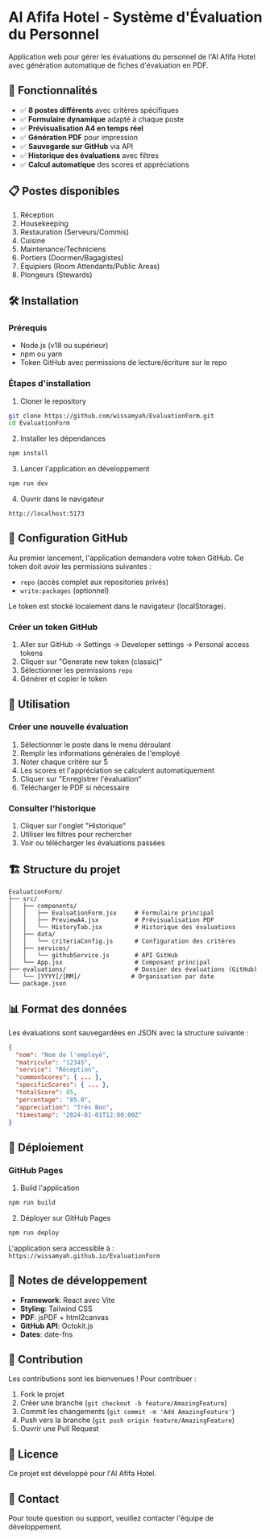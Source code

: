 # Al Afifa Hotel - Système d'Évaluation du Personnel

Application web pour gérer les évaluations du personnel de l'Al Afifa Hotel avec génération automatique de fiches d'évaluation en PDF.

## 🚀 Fonctionnalités

- ✅ **8 postes différents** avec critères spécifiques
- ✅ **Formulaire dynamique** adapté à chaque poste
- ✅ **Prévisualisation A4 en temps réel**
- ✅ **Génération PDF** pour impression
- ✅ **Sauvegarde sur GitHub** via API
- ✅ **Historique des évaluations** avec filtres
- ✅ **Calcul automatique** des scores et appréciations

## 📋 Postes disponibles

1. Réception
2. Housekeeping
3. Restauration (Serveurs/Commis)
4. Cuisine
5. Maintenance/Techniciens
6. Portiers (Doormen/Bagagistes)
7. Équipiers (Room Attendants/Public Areas)
8. Plongeurs (Stewards)

## 🛠️ Installation

### Prérequis

- Node.js (v18 ou supérieur)
- npm ou yarn
- Token GitHub avec permissions de lecture/écriture sur le repo

### Étapes d'installation

1. Cloner le repository
```bash
git clone https://github.com/wissamyah/EvaluationForm.git
cd EvaluationForm
```

2. Installer les dépendances
```bash
npm install
```

3. Lancer l'application en développement
```bash
npm run dev
```

4. Ouvrir dans le navigateur
```
http://localhost:5173
```

## 🔐 Configuration GitHub

Au premier lancement, l'application demandera votre token GitHub. Ce token doit avoir les permissions suivantes :
- `repo` (accès complet aux repositories privés)
- `write:packages` (optionnel)

Le token est stocké localement dans le navigateur (localStorage).

### Créer un token GitHub

1. Aller sur GitHub → Settings → Developer settings → Personal access tokens
2. Cliquer sur "Generate new token (classic)"
3. Sélectionner les permissions `repo`
4. Générer et copier le token

## 📱 Utilisation

### Créer une nouvelle évaluation

1. Sélectionner le poste dans le menu déroulant
2. Remplir les informations générales de l'employé
3. Noter chaque critère sur 5
4. Les scores et l'appréciation se calculent automatiquement
5. Cliquer sur "Enregistrer l'évaluation"
6. Télécharger le PDF si nécessaire

### Consulter l'historique

1. Cliquer sur l'onglet "Historique"
2. Utiliser les filtres pour rechercher
3. Voir ou télécharger les évaluations passées

## 🏗️ Structure du projet

```
EvaluationForm/
├── src/
│   ├── components/
│   │   ├── EvaluationForm.jsx     # Formulaire principal
│   │   ├── PreviewA4.jsx          # Prévisualisation PDF
│   │   └── HistoryTab.jsx         # Historique des évaluations
│   ├── data/
│   │   └── criteriaConfig.js      # Configuration des critères
│   ├── services/
│   │   └── githubService.js       # API GitHub
│   └── App.jsx                    # Composant principal
├── evaluations/                   # Dossier des évaluations (GitHub)
│   └── [YYYY]/[MM]/              # Organisation par date
└── package.json
```

## 📊 Format des données

Les évaluations sont sauvegardées en JSON avec la structure suivante :
```json
{
  "nom": "Nom de l'employé",
  "matricule": "12345",
  "service": "Réception",
  "commonScores": { ... },
  "specificScores": { ... },
  "totalScore": 85,
  "percentage": "85.0",
  "appreciation": "Très Bon",
  "timestamp": "2024-01-01T12:00:00Z"
}
```

## 🚀 Déploiement

### GitHub Pages

1. Build l'application
```bash
npm run build
```

2. Déployer sur GitHub Pages
```bash
npm run deploy
```

L'application sera accessible à : `https://wissamyah.github.io/EvaluationForm`

## 📝 Notes de développement

- **Framework**: React avec Vite
- **Styling**: Tailwind CSS
- **PDF**: jsPDF + html2canvas
- **GitHub API**: Octokit.js
- **Dates**: date-fns

## 🤝 Contribution

Les contributions sont les bienvenues ! Pour contribuer :

1. Fork le projet
2. Créer une branche (`git checkout -b feature/AmazingFeature`)
3. Commit les changements (`git commit -m 'Add AmazingFeature'`)
4. Push vers la branche (`git push origin feature/AmazingFeature`)
5. Ouvrir une Pull Request

## 📄 Licence

Ce projet est développé pour l'Al Afifa Hotel.

## 📧 Contact

Pour toute question ou support, veuillez contacter l'équipe de développement.